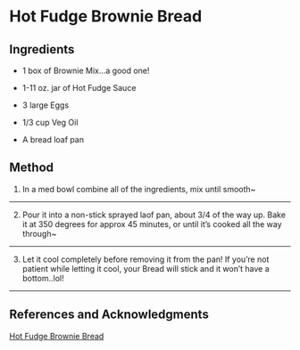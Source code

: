 # Hot Fudge Brownie Bread

## Ingredients

- 1 box of Brownie Mix…a good one!

- 1-11 oz. jar of Hot Fudge Sauce

- 3 large Eggs

- 1/3 cup Veg Oil

- A  bread loaf pan

## Method

1. In a med bowl combine all of the ingredients, mix until smooth~
---

2. Pour it into a non-stick sprayed laof pan, about 3/4 of the way up.  Bake it at 350 degrees for approx 45 minutes, or until it’s cooked all the way through~
---

3. Let it cool completely before removing it from the pan!  If you’re not patient while letting it cool, your Bread will stick and it won’t have a bottom..lol!
---

## References and Acknowledgments

[Hot Fudge Brownie Bread](https://www.ohbiteit.com/2013/10/hot-fudge-brownie-bread.html)
